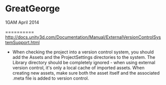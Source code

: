 GreatGeorge
===========

1GAM April 2014

==========
http://docs.unity3d.com/Documentation/Manual/ExternalVersionControlSystemSupport.html
- When checking the project into a version control system, you should add the Assets and the ProjectSettings directories to the system. The Library directory should be completely ignored - when using external version control, it's only a local cache of imported assets. When creating new assets, make sure both the asset itself and the associated .meta file is added to version control.